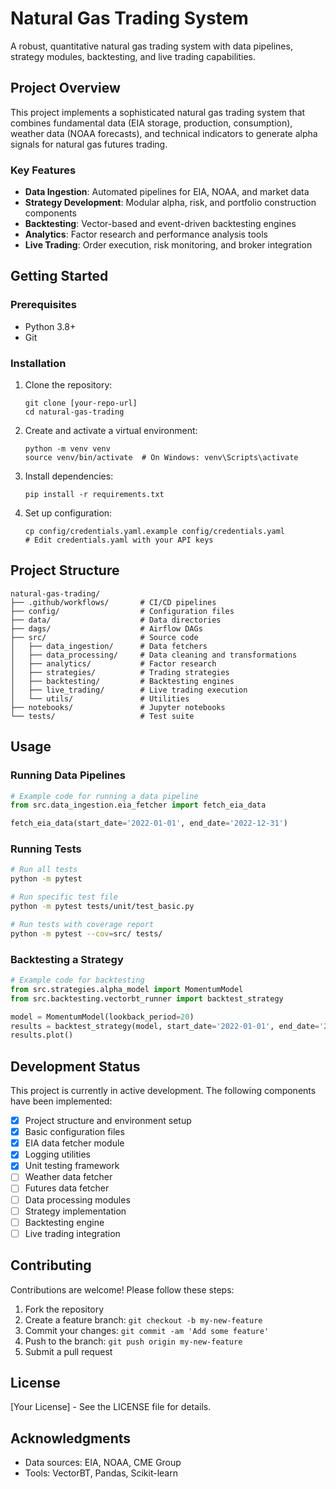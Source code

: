 # Natural Gas Trading System

A robust, quantitative natural gas trading system with data pipelines, strategy modules, backtesting, and live trading capabilities.

## Project Overview

This project implements a sophisticated natural gas trading system that combines fundamental data (EIA storage, production, consumption), weather data (NOAA forecasts), and technical indicators to generate alpha signals for natural gas futures trading.

### Key Features

- **Data Ingestion**: Automated pipelines for EIA, NOAA, and market data
- **Strategy Development**: Modular alpha, risk, and portfolio construction components
- **Backtesting**: Vector-based and event-driven backtesting engines
- **Analytics**: Factor research and performance analysis tools
- **Live Trading**: Order execution, risk monitoring, and broker integration

## Getting Started

### Prerequisites

- Python 3.8+
- Git

### Installation

1. Clone the repository:
   ```
   git clone [your-repo-url]
   cd natural-gas-trading
   ```

2. Create and activate a virtual environment:
   ```
   python -m venv venv
   source venv/bin/activate  # On Windows: venv\Scripts\activate
   ```

3. Install dependencies:
   ```
   pip install -r requirements.txt
   ```

4. Set up configuration:
   ```
   cp config/credentials.yaml.example config/credentials.yaml
   # Edit credentials.yaml with your API keys
   ```

## Project Structure

```
natural-gas-trading/
├── .github/workflows/       # CI/CD pipelines
├── config/                  # Configuration files
├── data/                    # Data directories
├── dags/                    # Airflow DAGs
├── src/                     # Source code
│   ├── data_ingestion/      # Data fetchers
│   ├── data_processing/     # Data cleaning and transformations
│   ├── analytics/           # Factor research
│   ├── strategies/          # Trading strategies
│   ├── backtesting/         # Backtesting engines
│   ├── live_trading/        # Live trading execution
│   └── utils/               # Utilities
├── notebooks/               # Jupyter notebooks
└── tests/                   # Test suite
```

## Usage

### Running Data Pipelines

```python
# Example code for running a data pipeline
from src.data_ingestion.eia_fetcher import fetch_eia_data

fetch_eia_data(start_date='2022-01-01', end_date='2022-12-31')
```

### Running Tests

```bash
# Run all tests
python -m pytest

# Run specific test file
python -m pytest tests/unit/test_basic.py

# Run tests with coverage report
python -m pytest --cov=src/ tests/
```

### Backtesting a Strategy

```python
# Example code for backtesting
from src.strategies.alpha_model import MomentumModel
from src.backtesting.vectorbt_runner import backtest_strategy

model = MomentumModel(lookback_period=20)
results = backtest_strategy(model, start_date='2022-01-01', end_date='2022-12-31')
results.plot()
```

## Development Status

This project is currently in active development. The following components have been implemented:

- [x] Project structure and environment setup
- [x] Basic configuration files
- [x] EIA data fetcher module
- [x] Logging utilities
- [x] Unit testing framework
- [ ] Weather data fetcher
- [ ] Futures data fetcher
- [ ] Data processing modules
- [ ] Strategy implementation
- [ ] Backtesting engine
- [ ] Live trading integration

## Contributing

Contributions are welcome! Please follow these steps:

1. Fork the repository
2. Create a feature branch: `git checkout -b my-new-feature`
3. Commit your changes: `git commit -am 'Add some feature'`
4. Push to the branch: `git push origin my-new-feature`
5. Submit a pull request

## License

[Your License] - See the LICENSE file for details.

## Acknowledgments

- Data sources: EIA, NOAA, CME Group
- Tools: VectorBT, Pandas, Scikit-learn 